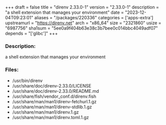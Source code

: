 +++
draft = false
title = "direnv 2.33.0-1"
version = "2.33.0-1"
description = "a shell extension that manages your environment"
date = "2023-12-04T09:23:01"
aliases = "/packages/220336"
categories = ['apps-extra']
upstreamurl = "https://direnv.net"
arch = "x86_64"
size = "2321860"
usize = "6987756"
sha1sum = "5ee0a9f404b63e38c3b7bee0c014bbc4049adf07"
depends = "['glibc']"
+++
### Description: 
a shell extension that manages your environment

### Files: 
* /usr/bin/direnv
* /usr/share/doc/direnv-2.33.0/LICENSE
* /usr/share/doc/direnv-2.33.0/README.md
* /usr/share/fish/vendor_conf.d/direnv.fish
* /usr/share/man/man1/direnv-fetchurl.1.gz
* /usr/share/man/man1/direnv-stdlib.1.gz
* /usr/share/man/man1/direnv.1.gz
* /usr/share/man/man1/direnv.toml.1.gz
